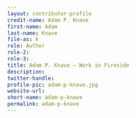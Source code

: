 ```yaml
---
layout: contributor-profile
credit-name: Adam P. Knave
first-name: Adam
last-name: Knave
file-as: k
role: Author
role-2:
role-3:
title: Adam P. Knave — Work in Fireside
description: 
twitter-handle:
profile-pic: adam-p-knave.jpg
website-url:
short-name: adam-p-knave
permalink: adam-p-knave
---
```

